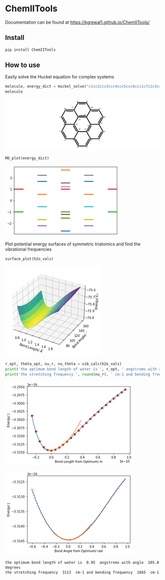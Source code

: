 ChemIITools
================

<!-- WARNING: THIS FILE WAS AUTOGENERATED! DO NOT EDIT! -->

Documentation can be found at https://kgrewal1.github.io/ChemIITools/

## Install

``` sh
pip install ChemIITools
```

## How to use

Easily solve the Huckel equation for complex systems

``` python
molecule, energy_dict = Huckel_solve("c1cc2ccc3ccc4ccc5ccc6ccc1c7c2c3c4c5c67")
molecule
```

![](index_files/figure-gfm/cell-3-output-1.svg)

``` python
MO_plot(energy_dict)
```

![](index_files/figure-gfm/cell-4-output-1.png)

Plot potential energy surfaces of symmetric triatomics and find the
vibrational frequencies

``` python
surface_plot(h2o_vals)
```

![](index_files/figure-gfm/cell-6-output-1.png)

``` python
r_opt, theta_opt, nu_r, nu_theta = vib_calc(h2o_vals)
print('the optimum bond length of water is ', r_opt, ' angstroms with angle ', theta_opt, ' degrees' )
print('the stretching frequency ', round(nu_r), ' cm-1 and bending frequency ', round(nu_theta), ' cm-1' )
```

![](index_files/figure-gfm/cell-7-output-1.png)

![](index_files/figure-gfm/cell-7-output-2.png)

    the optimum bond length of water is  0.95  angstroms with angle  105.0  degrees
    the stretching frequency  3113  cm-1 and bending frequency  1665  cm-1
